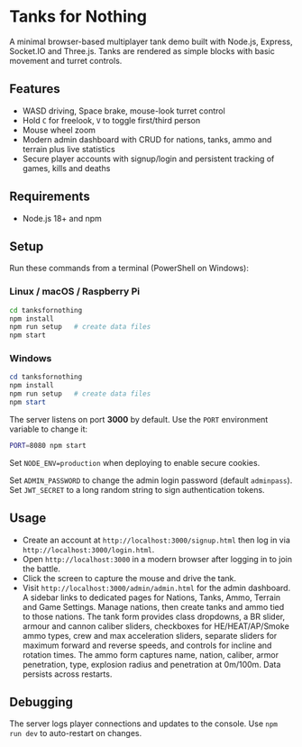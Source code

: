 # Tanks for Nothing

A minimal browser-based multiplayer tank demo built with Node.js, Express, Socket.IO and Three.js. Tanks are rendered as simple blocks with basic movement and turret controls.

## Features
- WASD driving, Space brake, mouse-look turret control
- Hold `C` for freelook, `V` to toggle first/third person
- Mouse wheel zoom
- Modern admin dashboard with CRUD for nations, tanks, ammo and terrain plus live statistics
- Secure player accounts with signup/login and persistent tracking of games, kills and deaths

## Requirements
- Node.js 18+ and npm

## Setup
Run these commands from a terminal (PowerShell on Windows):

### Linux / macOS / Raspberry Pi
```bash
cd tanksfornothing
npm install
npm run setup   # create data files
npm start
```

### Windows
```powershell
cd tanksfornothing
npm install
npm run setup   # create data files
npm start
```

The server listens on port **3000** by default. Use the `PORT` environment variable to change it:
```bash
PORT=8080 npm start
```
Set `NODE_ENV=production` when deploying to enable secure cookies.

Set `ADMIN_PASSWORD` to change the admin login password (default `adminpass`).
Set `JWT_SECRET` to a long random string to sign authentication tokens.

## Usage
 - Create an account at `http://localhost:3000/signup.html` then log in via `http://localhost:3000/login.html`.
 - Open `http://localhost:3000` in a modern browser after logging in to join the battle.
 - Click the screen to capture the mouse and drive the tank.
 - Visit `http://localhost:3000/admin/admin.html` for the admin dashboard. A sidebar links to dedicated pages for Nations, Tanks, Ammo, Terrain and Game Settings. Manage nations, then create tanks and ammo tied to those nations. The tank form provides class dropdowns, a BR slider, armour and cannon caliber sliders, checkboxes for HE/HEAT/AP/Smoke ammo types, crew and max acceleration sliders, separate sliders for maximum forward and reverse speeds, and controls for incline and rotation times. The ammo form captures name, nation, caliber, armor penetration, type, explosion radius and penetration at 0m/100m. Data persists across restarts.

## Debugging
The server logs player connections and updates to the console. Use `npm run dev` to auto-restart on changes.
